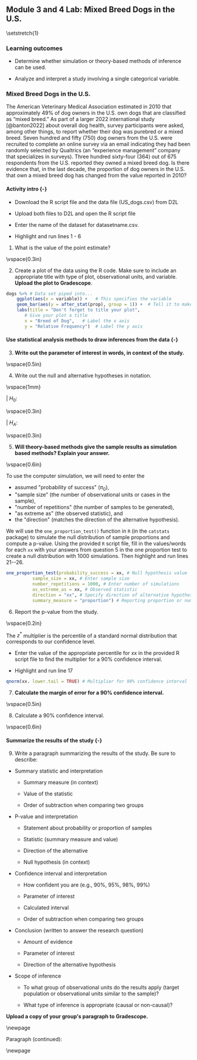 ## Module 3 and 4 Lab:  Mixed Breed Dogs in the U.S.

\setstretch{1}

### Learning outcomes

* Determine whether simulation or theory-based methods of inference can be used.

* Analyze and interpret a study involving a single categorical variable.

### Mixed Breed Dogs in the U.S.

The American Veterinary Medical Association estimated in 2010 that approximately 49% of dog owners in the U.S. own dogs that are classified as “mixed breed.” As part of a larger 2022 international study [@banton2022] about overall dog health, survey participants were asked, among other things, to report whether their dog was purebred or a mixed breed.  Seven hundred and fifty (750) dog owners from the U.S. were recruited to complete an online survey via an email indicating they had been randomly selected by Qualtrics (an “experience management” company that specializes in surveys).  Three hundred sixty-four (364) out of 675 respondents from the U.S. reported they owned a mixed breed dog.  Is there evidence that, in the last decade, the proportion of dog owners in the U.S. that own a mixed breed dog has changed from the value reported in 2010? 

#### Activity intro {-}

* Download the R script file and the data file (US_dogs.csv) from D2L

* Upload both files to D2L and open the R script file

* Enter the name of the dataset for datasetname.csv.

* Highlight and run lines 1 - 6 

1.  What is the value of the point estimate?

\vspace{0.3in}

2. Create a plot of the data using the R code. Make sure to include an appropriate title with type of plot, observational units, and variable.  **Upload the plot to Gradescope**.


``` r
dogs %>% # Data set piped into...
    ggplot(aes(x = variable)) +   # This specifies the variable
    geom_bar(aes(y = after_stat(prop), group = 1)) +  # Tell it to make a bar plot with proportions
    labs(title = "Don't forget to title your plot",  
       # Give your plot a title
       x = "Breed of Dog",   # Label the x axis
       y = "Relative Frequency")  # Label the y axis
```

#### Use statistical analysis methods to draw inferences from the data {-}

3.  **Write out the parameter of interest in words, in context of the study.**  

\vspace{0.5in}

4.  Write out the null and alternative hypotheses in notation.

\vspace{1mm}

| $H_0:$

\vspace{0.3in}

| $H_A:$

\vspace{0.3in}

5. **Will theory-based methods give the sample results as simulation based methods?  Explain your answer.**

\vspace{0.6in}

To use the computer simulation, we will need to enter the 
* assumed "probability of success" ($\pi_0$), 
* "sample size" (the number of observational units or cases in the sample),
* "number of repetitions" (the number of samples to be generated), 
* "as extreme as" (the observed statistic), and 
* the "direction" (matches the direction of the alternative hypothesis).

We will use the `one_proportion_test()` function in `R` (in the `catstats` package) to simulate the null distribution of sample proportions and compute a p-value. Using the provided `R` script file, fill in the values/words for each `xx` with your answers from question 5 in the one proportion test to create a null distribution with 1000 simulations. Then highlight and run lines 21--26.


``` r
one_proportion_test(probability_success = xx, # Null hypothesis value
          sample_size = xx, # Enter sample size
          number_repetitions = 1000, # Enter number of simulations
          as_extreme_as = xx, # Observed statistic
          direction = "xx", # Specify direction of alternative hypothesis
          summary_measure = "proportion") # Reporting proportion or number of successes?
```
6. Report the p-value from the study.

\vspace{0.2in}

The $z^*$ multiplier is the percentile of a standard normal distribution that corresponds to our confidence level. 

* Enter the value of the appropriate percentile for xx in the provided R script file to find the multiplier for a 90\% confidence interval. 

* Highlight and run line 17


``` r
qnorm(xx. lower.tail = TRUE) # Multiplier for 90% confidence interval
```

7.  **Calculate the margin of error for a 90\% confidence interval.**

\vspace{0.5in}

8. Calculate a 90\% confidence interval.

\vspace{0.6in}

#### Summarize the results of the study {-}

9. Write a paragraph summarizing the results of the study.  Be sure to describe:

* Summary statistic and interpretation

    * Summary measure (in context)
    
    * Value of the statistic 
    
    * Order of subtraction when comparing two groups

* P-value and interpretation

    * Statement about probability or proportion of samples
    
    * Statistic (summary measure and value)
    
    * Direction of the alternative 
    
    * Null hypothesis (in context) 

* Confidence interval and interpretation

    * How confident you are (e.g., 90%, 95%, 98%, 99%)
    
    * Parameter of interest
    
    * Calculated interval
    
    * Order of subtraction when comparing two groups

* Conclusion (written to answer the research question)

    * Amount of evidence
    
    * Parameter of interest 
    
    * Direction of the alternative hypothesis

* Scope of inference

    * To what group of observational units do the results apply (target population or observational units similar to the sample)?
	
    * What type of inference is appropriate (causal or non-causal)?

**Upload a copy of your group's paragraph to Gradescope.** 

\newpage

Paragraph (continued):

\newpage

